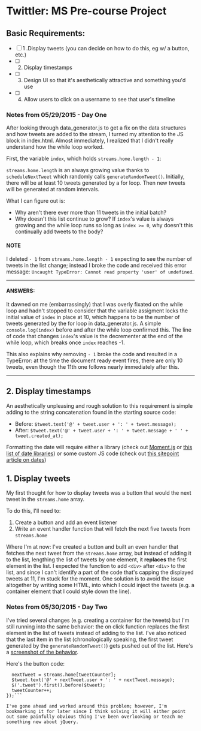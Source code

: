 # Twittler: MS Pre-course Project

## Basic Requirements:
- [ ] 1 .Display tweets (you can decide on how to do this, eg w/ a button, etc.)
- [ ] 2. Display timestamps
- [ ] 3. Design UI so that it's aesthetically attractive and something you'd use 
- [ ] 4. Allow users to click on a username to see that user's timeline


### Notes from 05/29/2015 - Day One
After looking through data_generator.js to get a fix on the data structures and how tweets are added to the stream, I turned my attention to the JS block in index.html. Almost immediately, I realized that I didn't really understand how the while loop worked. 

First, the variable `index`, which holds `streams.home.length - 1`:

`streams.home.length` is an always growing value thanks to `scheduleNextTweet` which randomly calls `generateRandomTweet()`. Initially, there will be at least 10 tweets generated by a for loop. Then new tweets will be generated at random intervals. 

What I can figure out is:
+ Why aren't there ever more than 11 tweets in the initial batch?
+ Why doesn't this list continue to grow? If `index`'s value is always growing and the while loop runs so long as `index >= 0`, why doesn't this continually add tweets to the body?

#### NOTE
I deleted `- 1` from `streams.home.length - 1` expecting to see the number of tweets in the list change; instead I broke the code and received this error message: `Uncaught TypeError: Cannot read property 'user' of undefined`. 

---
#### ANSWERS:
It dawned on me (embarrassingly) that I was overly fixated on the while loop and hadn't stopped to consider that the variable assigment locks the initial value of `index` in place at 10, which happens to be the number of tweets generated by the for loop in data_generator.js. A simple `console.log(index)` before and after the while loop confirmed this. The line of code that changes `index`'s value is the decrementer at the end of the while loop, which breaks once `index` reaches -1.

This also explains why removing `- 1` broke the code and resulted in a TypeError: at the time the document ready event fires, there are only 10 tweets, even though the 11th one follows nearly immediately after this. 

---

## 2. Display timestamps
An aesthetically unpleasing and rough solution to this requirement is simple adding to the string concatenation found in the starting source code:
- Before: `$tweet.text('@' + tweet.user + ': ' + tweet.message);`
- After: `$tweet.text('@' + tweet.user + ': ' + tweet.message + ' ' + tweet.created_at);`

Formatting the date will require either a library (check out [Moment.js](http://momentjs.com/) or [this list of date libraries](http://codegeekz.com/6-javascript-date-libraries-for-developers/)) or some custom JS code (check out [this sitepoint article on dates](http://www.sitepoint.com/beginners-guide-to-javascript-date-and-time/))

## 1. Display tweets
My first thought for how to display tweets was a button that would the next tweet in the `streams.home` array. 

To do this, I'll need to:
1. Create a button and add an event listener
2. Write an event handler function that will fetch the next five tweets from `streams.home`

Where I'm at now: I've created a button and built an even handler that fetches the next tweet from the `streams.home` array, but instead of adding  it to the list, lengthing the list of tweets by one element, it __replaces__ the first element in the list. I expected the function to add `<div>` after `<div>` to the list, and since I can't identify a part of the code that's capping the displayed tweets at 11, I'm stuck for the moment. One solution is to avoid the issue altogether by writing some HTML, into which I could inject the tweets (e.g. a container element that I could style down the line).

### Notes from 05/30/2015 - Day Two
I've tried several changes (e.g. creating a container for the tweets) but I'm still running into the same behavior: the on click function replaces the first element in the list of tweets instead of adding to the list. I've also noticed that the last item in the list (chronologically speaking, the first tweet generated by the `generateRandomTweet()`) gets pushed out of the list. Here's a [screenshot of the behavior](http://cl.ly/image/1x0T1b313G17).

Here's the button code:
```$('button').on('click', function() {
  nextTweet = streams.home[tweetCounter];
  $tweet.text('@' + nextTweet.user + ': ' + nextTweet.message);
  $('.tweet').first().before($tweet);
  tweetCounter++;
});```

I've gone ahead and worked around this problem; however, I'm bookmarking it for later since I think solving it will either point out some painfully obvious thing I've been overlooking or teach me something new about jQuery. 


